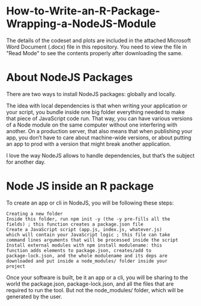 # How-to-Write-an-R-Package-Wrapping-a-NodeJS-Module

The details of the codeset and plots are included in the attached Microsoft Word Document (.docx) file in this repository. 
You need to view the file in "Read Mode" to see the contents properly after downloading the same.

About NodeJS Packages
=========================

There are two ways to install NodeJS packages: globally and locally.

The idea with local dependencies is that when writing your application
or your script, you bundle inside one big folder everything needed to
make that piece of JavaScript code run. That way, you can have various
versions of a Node module on the same computer without one interfering
with another. On a production server, that also means that when
publishing your app, you don’t have to care about machine-wide versions,
or about putting an app to prod with a version that might break another
application.

I love the way NodeJS allows to handle dependencies, but that’s the
subject for another day.

Node JS inside an R package
================================

To create an app or cli in NodeJS, you will be following these steps:

    Creating a new folder
    Inside this folder, run npm init -y (the -y pre-fills all the
    fields) ; this function creates a package.json file
    Create a JavaScript script (app.js, index.js, whatever.js)
    which will contain your JavaScript logic ; this file can take
    command lines arguments that will be processed inside the script
    Install external modules with npm install modulename: this
    function adds elements to package.json, creates/add to
    package-lock.json, and the whole modulename and its deps are
    downloaded and put inside a node_modules/ folder inside your
    project

Once your software is built, be it an app or a cli, you will be sharing
to the world the package.json, package-lock.json, and all the files
that are required to run the tool. But not the node_modules/ folder,
which will be generated by the user.

